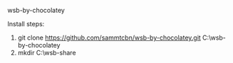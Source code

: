 wsb-by-chocolatey

Install steps:

1. git clone https://github.com/sammtcbn/wsb-by-chocolatey.git C:\wsb-by-chocolatey
2. mkdir C:\wsb-share
